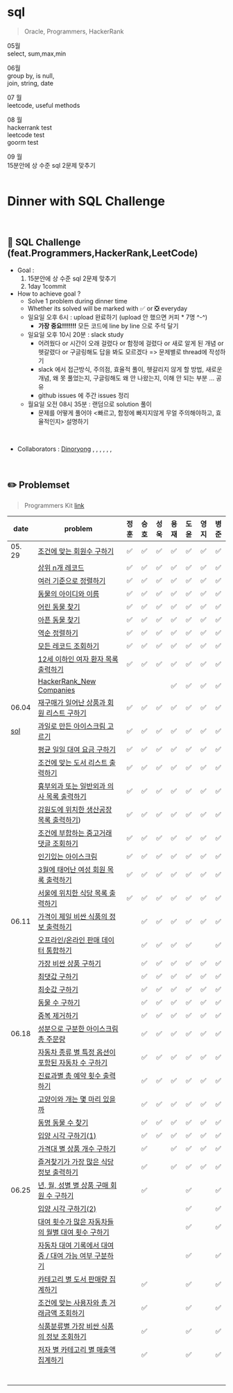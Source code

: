 # sql
> Oracle, Programmers, HackerRank

05월
<br>
select, sum,max,min


06월
<br>
group by, is null,
<br>
join, string, date
<br>

07 월
<br>
leetcode, useful methods
<br>

08 월
<br>
hackerrank test
<br>
leetcode test
<br>
goorm test
<br>

09 월
<br>
15분안에 상 수준 sql 2문제 맞추기
<br>
<br>

# Dinner with SQL Challenge

<br>

## :notebook_with_decorative_cover: SQL Challenge (feat.Programmers,HackerRank,LeetCode)

- Goal :
  1. 15분안에 상 수준 sql 2문제 맞추기
  2. 1day 1commit
- How to achieve goal ?
  - Solve 1 problem during dinner time
  - Whether its solved will be marked with :white_check_mark: or :negative_squared_cross_mark: everyday
  - 일요일 오후 6시 : upload 완료하기 (upload 안 했으면 커피 * 7명 ^-^)
    - **가장 중요!!!!!!!** 모든 코드에 line by line 으로 주석 달기
  - 일요일 오후 10시 20분 : slack study
    - 어려웠다 or 시간이 오래 걸렸다 or 함정에 걸렸다 or 새로 알게 된 개념 or 헷갈렸다 or 구글링해도 답을 봐도 모르겠다  => 문제별로 thread에 작성하기
    - slack 에서 접근방식, 주의점, 효율적 풀이, 헷갈리지 않게 할 방법, 새로운 개념, 왜 못 풀었는지, 구글링해도 왜 안 나왔는지, 이해 안 되는 부분 ... 공유
    - github issues 에 주간 issues 정리
  - 월요일 오전 08시 35분 : 랜덤으로 solution 풀이
    - 문제를 어떻게 풀어야 <빠르고, 함정에 빠지지않게 무얼 주의해야하고, 효율적인지> 설명하기

<br>

- Collaborators : [Dinoryong]() , []() , [](), [](), [](), [](), []()

<br>

## :pencil2: Problemset

> Programmers Kit [link](https://school.programmers.co.kr/learn/challenges?order=recent&statuses=solved&page=1&languages=oracle)

| date   | problem                                                                               | 정훈 | 승호 | 성욱 | 용재 | 도윤 | 영지 | 병준 |
| ------ | ------------------------------------------------------------------------------------- | :--: | :--: | :--: | :--: | :--: | :--: | :--: |
| 05. 29 | [조건에 맞는 회원수 구하기](https://school.programmers.co.kr/learn/courses/30/lessons/131535) | ✅ | ✅ |✅  | ✅ | ✅ | ✅ |✅|
|        | [상위 n개 레코드](https://school.programmers.co.kr/learn/courses/30/lessons/59405)           | ✅ | ✅ | ✅ | ✅ | ✅ | ✅ |✅|
|        | [여러 기준으로 정렬하기](https://school.programmers.co.kr/learn/courses/30/lessons/59404)           | ✅ | ✅ | ✅ |✅ | ✅ | ✅ |✅|
|        | [동물의 아이디와 이름](https://school.programmers.co.kr/learn/courses/30/lessons/59403)          | ✅ | ✅ | ✅ | ✅ | ✅ | ✅ |✅|
|        | [어린 동물 찾기](https://school.programmers.co.kr/learn/courses/30/lessons/59037)          |✅  | ✅ | ✅ | ✅ | ✅ | ✅ |✅|
|        | [아픈 동물 찾기](https://school.programmers.co.kr/learn/courses/30/lessons/59036)          | ✅ | ✅ | ✅ | ✅ | ✅ | ✅ |✅|
|        | [역순 정렬하기](https://school.programmers.co.kr/learn/courses/30/lessons/59035)          | ✅ | ✅ |✅  | ✅ | ✅ | ✅ |✅|
|        | [모든 레코드 조회하기](https://school.programmers.co.kr/learn/courses/30/lessons/59034)          | ✅ | ✅ | ✅ | ✅ | ✅ | ✅ |✅|
|        | [12세 이하인 여자 환자 목록 출력하기](https://school.programmers.co.kr/learn/courses/30/lessons/132201)           | ✅ | ✅ | ✅ | ✅ | ✅ | ✅ |✅|
|        | [HackerRank_New Companies](https://www.hackerrank.com/challenges/the-company/problem?isFullScreen=true)           |  |  |  | ✅ | ✅ | ✅ |✅|
| 06.04  | [재구매가 일어난 상품과 회원 리스트 구하기](https://school.programmers.co.kr/learn/courses/30/lessons/131536) |   ✅   |  ✅   | ✅     |   ✅   |  ✅   |  ✅   |  ✅  |
| [sol](https://github.com/HANARONE/sql/tree/main/06.04)       | [과일로 만든 아이스크림 고르기](https://school.programmers.co.kr/learn/courses/30/lessons/133025) |    ✅  |  ✅   |  ✅    |   ✅   |  ✅   |  ✅   |  ✅  |
|        | [평균 일일 대여 요금 구하기](https://school.programmers.co.kr/learn/courses/30/lessons/151136) |    ✅  |  ✅   |  ✅    |    ✅  |  ✅   |  ✅   | ✅ |
|        | [조건에 맞는 도서 리스트 출력하기](https://school.programmers.co.kr/learn/courses/30/lessons/144853) |  ✅    |  ✅   |  ✅    |   ✅   |  ✅   |  ✅   | ✅ |
|        | [흉부외과 또는 일반외과 의사 목록 출력하기](https://school.programmers.co.kr/learn/courses/30/lessons/132203) |   ✅   |  ✅   |   ✅   |   ✅   |  ✅   |  ✅   | ✅ |
|        | [강원도에 위치한 생산공장 목록 출력하기](https://school.programmers.co.kr/learn/courses/30/lessons/131112)) |   ✅   |  ✅   |   ✅   |    ✅  |  ✅   |  ✅   | ✅ |
|        | [조건에 부합하는 중고거래 댓글 조회하기](https://school.programmers.co.kr/learn/courses/30/lessons/164673) |   ✅   |  ✅   |  ✅    |   ✅   |  ✅   |  ✅   | ✅ |
|        | [인기있는 아이스크림](https://school.programmers.co.kr/learn/courses/30/lessons/133024) |  ✅    |  ✅   |    ✅  |    ✅  |  ✅   |  ✅   | ✅ |
|        | [3월에 태어난 여성 회원 목록 출력하기](https://school.programmers.co.kr/learn/courses/30/lessons/131120) |    ✅  |  ✅   |✅      |   ✅   |  ✅   |  ✅   | ✅ |
|        | [서울에 위치한 식당 목록 출력하기](https://school.programmers.co.kr/learn/courses/30/lessons/131118) |    ✅  |  ✅   |    ✅  |   ✅   |  ✅   |   ✅   | ✅ |
| 06.11  | [가격이 제일 비싼 식품의 정보 출력하기](https://school.programmers.co.kr/learn/courses/30/lessons/131115) |      |   ✅   |    ✅  |   ✅   |   ✅   | ✅ | ✅ |
|        | [오프라인/온라인 판매 데이터 통합하기](https://school.programmers.co.kr/learn/courses/30/lessons/131537) |      |   ✅   |    ✅  |   ✅   |   ✅   |      | ✅ |
|        | [가장 비싼 상품 구하기](https://school.programmers.co.kr/learn/courses/30/lessons/131697) |      |   ✅   |     ✅ |   ✅   |   ✅   | ✅ | ✅ |
|        | [최댓값 구하기](https://school.programmers.co.kr/learn/courses/30/lessons/59415) |      |   ✅   |  ✅    |   ✅   |   ✅   | ✅ | ✅ |
|        | [최솟값 구하기](https://school.programmers.co.kr/learn/courses/30/lessons/59038) |      |   ✅   |   ✅   |   ✅   |   ✅   | ✅ | ✅ |
|        | [동물 수 구하기](https://school.programmers.co.kr/learn/courses/30/lessons/59406) |      |   ✅   |   ✅   |   ✅   |   ✅   | ✅ | ✅ |
|        | [중복 제거하기](https://school.programmers.co.kr/learn/courses/30/lessons/59408) |      |   ✅   |   ✅   |   ✅   |   ✅   | ✅ | ✅ |
| 06.18 | [성분으로 구분한 아이스크림 총 주문량](https://school.programmers.co.kr/learn/courses/30/lessons/133026) |      |   ✅   |   ✅   |   ✅   |  ✅   | ✅ | ✅ |
|  | [자동차 종류 별 특정 옵션이 포함된 자동차 수 구하기](https://school.programmers.co.kr/learn/courses/30/lessons/151137) |      |   ✅   |✅      |   ✅   |   ✅   | ✅ | ✅ |
|        | [진료과별 총 예약 횟수 출력하기](https://school.programmers.co.kr/learn/courses/30/lessons/132202) |      |   ✅   |    ✅  |   ✅   |   ✅   | ✅ | ✅ |
|        | [고양이와 개는 몇 마리 있을까](https://school.programmers.co.kr/learn/courses/30/lessons/59040) |      |   ✅   |  ✅    |   ✅   |   ✅   | ✅ | ✅ |
|        | [동명 동물 수 찾기](https://school.programmers.co.kr/learn/courses/30/lessons/59041) |      |   ✅   |   ✅   |   ✅   |   ✅   | ✅ | ✅ |
|        | [입양 시각 구하기(1)](https://school.programmers.co.kr/learn/courses/30/lessons/59412) |      |   ✅   |  ✅    |   ✅   |   ✅   | ✅ | ✅ |
|        | [가격대 별 상품 개수 구하기](https://school.programmers.co.kr/learn/courses/30/lessons/131530) |      |   ✅   |      |   ✅   |   ✅   | ✅ | ✅ |
|        | [즐겨찾기가 가장 많은 식당 정보 출력하기](https://school.programmers.co.kr/learn/courses/30/lessons/131123) |      |   ✅   |      |   ✅   |   ✅   | ✅ | ✅ |
| 06.25 | [년, 월, 성별 별 상품 구매 회원 수 구하기](https://school.programmers.co.kr/learn/courses/30/lessons/131532) |      |   ✅   |      |      |   ✅   |      | ✅ |
|        | [입양 시각 구하기(2)](https://school.programmers.co.kr/learn/courses/30/lessons/59413) |      |      |      |      |   ✅   |      | ✅ |
|        | [대여 횟수가 많은 자동차들의 월별 대여 횟수 구하기](https://school.programmers.co.kr/learn/courses/30/lessons/151139) |      |      |      |      |   ✅   |      | ✅ |
|        | [자동차 대여 기록에서 대여중 / 대여 가능 여부 구분하기](https://school.programmers.co.kr/learn/courses/30/lessons/157340) |      |      |      |      |   ✅   |      | ✅ |
|        | [카테고리 별 도서 판매량 집계하기](https://school.programmers.co.kr/learn/courses/30/lessons/144855) | |✅ | | |✅  | |✅|
| | [조건에 맞는 사용자와 총 거래금액 조회하기](https://school.programmers.co.kr/learn/courses/30/lessons/164668) | |✅ | | | ✅ | |✅|
| | [식품분류별 가장 비싼 식품의 정보 조회하기](https://school.programmers.co.kr/learn/courses/30/lessons/131116) | |✅ | | | ✅ | |✅|
| | [저자 별 카테고리 별 매출액 집계하기](https://school.programmers.co.kr/learn/courses/30/lessons/144856) | |✅ | | |  ✅| |✅|
| |  | | | | |  | ||
| |  | | | | |  | ||
| |  | | | | |  | ||
| |  | | | | |  | ||
| |  | | | | |  | ||
| |  | | | | |  | ||
| |  | | | | |  | ||





